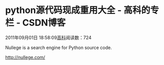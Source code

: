 
# python源代码现成重用大全 - 高科的专栏 - CSDN博客

2011年09月01日 18:58:09[高科](https://me.csdn.net/pbymw8iwm)阅读数：724


Nullege is a search engine for Python source code.

http://nullege.com/



